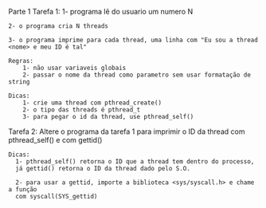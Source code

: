 Parte 1
  Tarefa 1:
    1- programa lê do usuario um numero N

    2- o programa cria N threads

    3- o programa imprime para cada thread, uma linha com "Eu sou a thread <nome> e meu ID é tal"

    Regras:
        1- não usar variaveis globais
        2- passar o nome da thread como parametro sem usar formatação de string

    Dicas: 
        1- crie uma thread com pthread_create()
        2- o tipo das threads é pthread_t
        3- para pegar o id da thread, use pthread_self()
  
  Tarefa 2:
    Altere o programa da tarefa 1 para imprimir o ID da thread com pthread_self() e com  gettid()

    Dicas:
      1- pthread_self() retorna o ID que a thread tem dentro do processo,
      já gettid() retorna o ID da thread dado pelo S.O.

      2- para usar a gettid, importe a biblioteca <sys/syscall.h> e chame a função
      com syscall(SYS_gettid)
